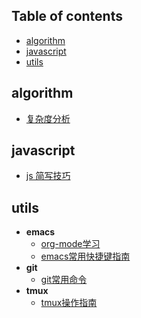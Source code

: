 ## Table of contents
  + [algorithm](#algorithm)
  + [javascript](#javascript)
  + [utils](#utils)
## algorithm
  + [复杂度分析](notes/algorithm/algorithm-complexity.org)
## javascript
  + [js 简写技巧](notes/javascript/js-shorthand.org)
## utils
  + **emacs**
    + [org-mode学习](notes/utils/emacs/org-mode.org)
    + [emacs常用快捷键指南](notes/utils/emacs/shortcut-guide.org)
  + **git**
    + [git常用命令](notes/utils/git/git-command-guide.org)
  + **tmux**
    + [tmux操作指南](notes/utils/tmux/tmux-guide.org)
